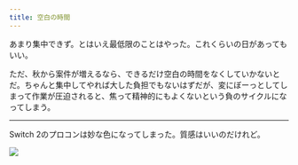 ```yaml
---
title: 空白の時間
---
```


あまり集中できず。とはいえ最低限のことはやった。これくらいの日があってもいい。

ただ、秋から案件が増えるなら、できるだけ空白の時間をなくしていかないとだ。ちゃんと集中してやれば大した負担でもないはずだが、変にぼーっとしてしまって作業が圧迫されると、焦って精神的にもよくないという負のサイクルになってしまう。

---

Switch 2のプロコンは妙な色になってしまった。質感はいいのだけれど。

![](https://photos.old.apkas.net/medium/202508/20250820-AR500004.webp)
